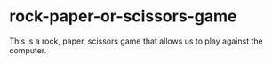 # rock-paper-or-scissors-game

This is a rock, paper, scissors game that allows us to play against the computer.
